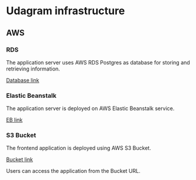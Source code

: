 # Udagram infrastructure

## AWS

### RDS
The application server uses AWS RDS Postgres as database for storing and retrieving information.

[Database link](postgres://postgres:postgress@udagram.cjht7ox14edl.us-east-1.rds.amazonaws.com:5432/postgres)

### Elastic Beanstalk
The application server is deployed on AWS Elastic Beanstalk service.

[EB link](http://udagram-env-1.eba-umnpjbk3.us-east-1.elasticbeanstalk.com/)

### S3 Bucket
The frontend application is deployed using AWS S3 Bucket.

[Bucket link](http://myudagram.s3-website-us-east-1.amazonaws.com)

Users can access the application from the Bucket URL.